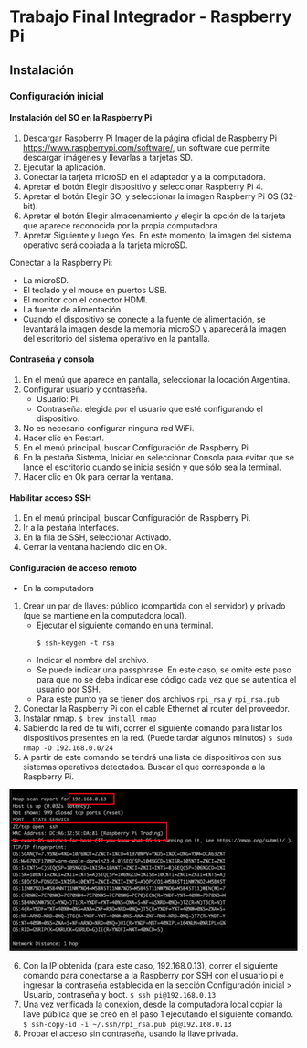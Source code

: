 # Trabajo Final Integrador - Raspberry Pi

## Instalación
### Configuración inicial
#### Instalación del SO en la Raspberry Pi
1. Descargar Raspberry Pi Imager de la página oficial de Raspberry Pi https://www.raspberrypi.com/software/, un software que permite descargar imágenes y llevarlas a tarjetas SD.
2. Ejecutar la aplicación.
3. Conectar la tarjeta microSD en el adaptador y a la computadora.
4. Apretar el botón Elegir dispositivo y seleccionar Raspberry Pi 4.
5. Apretar el botón Elegir SO, y seleccionar la imagen Raspberry Pi OS (32-bit).
6. Apretar el botón Elegir almacenamiento y elegir la opción de la tarjeta que aparece reconocida por la propia computadora.
7. Apretar Siguiente y luego Yes. En este momento, la imagen del sistema operativo será copiada a la tarjeta microSD. 

Conectar a la Raspberry Pi:
* La microSD.
* El teclado y el mouse en puertos USB.
* El monitor con el conector HDMI.
* La fuente de alimentación.
* Cuando el dispositivo se conecte a la fuente de alimentación, se levantará la imagen desde la memoria microSD y aparecerá la imagen del escritorio del sistema operativo en la pantalla.

#### Contraseña y consola
1. En el menú que aparece en pantalla, seleccionar la locación Argentina.
2. Configurar usuario y contraseña.
    * Usuario: Pi.
    * Contraseña: elegida por el usuario que esté configurando el dispositivo.
3. No es necesario configurar ninguna red WiFi.
4. Hacer clic en Restart.
5. En el menú principal, buscar Configuración de Raspberry Pi.
6. En la pestaña Sistema, Iniciar en seleccionar Consola para evitar que se lance el escritorio cuando se inicia sesión y que sólo sea la terminal.
7. Hacer clic en Ok para cerrar la ventana.

#### Habilitar acceso SSH
1. En el menú principal, buscar Configuración de Raspberry Pi.
2. Ir a la pestaña Interfaces.
3. En la fila de SSH, seleccionar Activado.
4. Cerrar la ventana haciendo clic en Ok.

#### Configuración de acceso remoto
* En la computadora
1. Crear un par de llaves: público (compartida con el servidor) y privado (que se mantiene en la computadora local).
    * Ejecutar el siguiente comando en una terminal.
        ```
        $ ssh-keygen -t rsa
        ```
    * Indicar el nombre del archivo.
    * Se puede indicar una passphrase. En este caso, se omite este paso para que no se deba indicar ese código cada vez que se autentica el usuario por SSH.
    * Para este punto ya se tienen dos archivos ```rpi_rsa``` y ```rpi_rsa.pub ```
2. Conectar la Raspberry Pi con el cable Ethernet al router del proveedor.
3. Instalar nmap. ```$ brew install nmap```
4. Sabiendo la red de tu wifi, correr el siguiente comando para listar los dispositivos presentes en la red. (Puede tardar algunos minutos) ```$ sudo nmap -O 192.168.0.0/24```
5. A partir de este comando se tendrá una lista de dispositivos con sus sistemas operativos detectados. Buscar el que corresponda a la Raspberry Pi.

![Nmap](docs/IPImage.png)

6. Con la IP obtenida (para este caso, 192.168.0.13), correr el siguiente comando para conectarse a la Raspberry por SSH con el usuario pi e ingresar la contraseña establecida en la sección Configuración inicial > Usuario, contraseña y boot. 
```$ ssh pi@192.168.0.13```
7. Una vez verificada la conexión, desde la computadora local copiar la llave pública que se creó en el paso 1 ejecutando el siguiente comando.
```$ ssh-copy-id -i ~/.ssh/rpi_rsa.pub pi@192.168.0.13```
8. Probar el acceso sin contraseña, usando la llave privada.